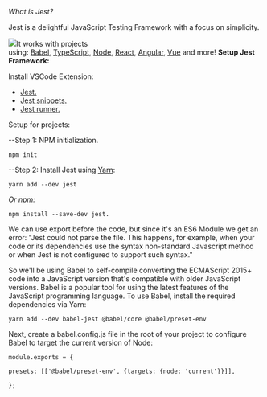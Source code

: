 ﻿*What is Jest?*

Jest is a delightful JavaScript Testing Framework with a focus on simplicity.

![](Aspose.Words.991e4c1f-9b95-4dd5-9c31-44424fa491e4.001.png)It works with projects using: [Babel](https://babeljs.io/), [TypeScript](https://www.typescriptlang.org/), [Node](https://nodejs.org/), [React](https://reactjs.org/), [Angular](https://angular.io/), [Vue](https://vuejs.org/) and more!
**Setup Jest Framework:**

Install VSCode Extension:

- [Jest.](https://marketplace.visualstudio.com/items?itemName=Orta.vscode-jest#the-aim)
- [Jest snippets.](https://marketplace.visualstudio.com/items?itemName=andys8.jest-snippets)
- [Jest runner.](https://marketplace.visualstudio.com/items?itemName=firsttris.vscode-jest-runner)

Setup for projects:

--Step 1: NPM initialization.

`npm init`

--Step 2: Install Jest using [Yarn](https://classic.yarnpkg.com/en/package/jest):

`yarn add --dev jest`

*Or [npm](https://www.npmjs.com/package/jest):*

`npm install --save-dev jest.`

We can use export before the code, but since it's an ES6 Module we get an error: "Jest could not parse the file. This happens, for example, when your code or its dependencies use the syntax non-standard Javascript method or when Jest is not configured to support such syntax."

So we'll be using Babel to self-compile converting the ECMAScript 2015+ code into a JavaScript version that's compatible with older JavaScript versions. Babel is a popular tool for using the latest features of the JavaScript programming language. To use Babel, install the required dependencies via Yarn:

`yarn add --dev babel-jest @babel/core @babel/preset-env`

Next, create a babel.config.js file in the root of your project to configure Babel to target the current version of Node:

`module.exports = {`

   `presets: [['@babel/preset-env', {targets: {node: 'current'}}]],`

`};`

